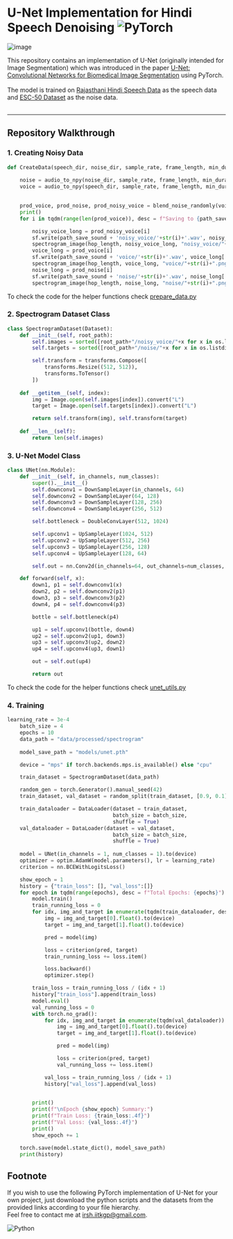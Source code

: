 # U-Net Implementation for Hindi Speech Denoising ![PyTorch](https://img.shields.io/badge/PyTorch-%23EE4C2C.svg?style=for-the-badge&logo=PyTorch&logoColor=white)

![image](https://github.com/1rsh/unet-speech-denoising/assets/93649948/4fefc01a-f3c9-405b-b521-7dca3b67676b)

This repository contains an implementation of U-Net (originally intended for Image Segmentation) which was introduced in the paper [U-Net: Convolutional Networks for Biomedical
Image Segmentation](https://arxiv.org/pdf/1505.04597v1.pdf) using PyTorch.  
<br>
The model is trained on [Rajasthani Hindi Speech Data](https://www.microsoft.com/en-gb/download/details.aspx?id=105385) as the speech data and [ESC-50 Dataset](https://github.com/karolpiczak/ESC-50) as the noise data.
<br><br>
****
## Repository Walkthrough

### 1. Creating Noisy Data
```python
def CreateData(speech_dir, noise_dir, sample_rate, frame_length, min_duration, nb_samples, hop_length, path_save_sound):
    
    noise = audio_to_npy(noise_dir, sample_rate, frame_length, min_duration)
    voice = audio_to_npy(speech_dir, sample_rate, frame_length, min_duration)

    
    prod_voice, prod_noise, prod_noisy_voice = blend_noise_randomly(voice, noise, nb_samples, frame_length)
    print()
    for i in tqdm(range(len(prod_voice)), desc = f"Saving to {path_save_sound}"):

        noisy_voice_long = prod_noisy_voice[i]
        sf.write(path_save_sound + 'noisy_voice/'+str(i)+'.wav', noisy_voice_long[:], sample_rate)
        spectrogram_image(hop_length, noisy_voice_long, "noisy_voice/"+str(i)+".png")
        voice_long = prod_voice[i]
        sf.write(path_save_sound + 'voice/'+str(i)+'.wav', voice_long[:], sample_rate)
        spectrogram_image(hop_length, voice_long, "voice/"+str(i)+".png")        
        noise_long = prod_noise[i]
        sf.write(path_save_sound + 'noise/'+str(i)+'.wav', noise_long[:], sample_rate)
        spectrogram_image(hop_length, noise_long, "noise/"+str(i)+".png")
```
To check the code for the helper functions check [prepare_data.py](prepare_data.py)
### 2. Spectrogram Dataset Class
```python
class SpectrogramDataset(Dataset):
    def __init__(self, root_path):
        self.images = sorted([root_path+"/noisy_voice/"+x for x in os.listdir(root_path+"/noisy_voice/")])
        self.targets = sorted([root_path+"/noise/"+x for x in os.listdir(root_path+"/noise/")])

        self.transform = transforms.Compose([
            transforms.Resize((512, 512)),
            transforms.ToTensor()
        ])
    
    def __getitem__(self, index):
        img = Image.open(self.images[index]).convert("L")
        target = Image.open(self.targets[index]).convert("L")

        return self.transform(img), self.transform(target)
    
    def __len__(self):
        return len(self.images)
```
### 3. U-Net Model Class
```python
class UNet(nn.Module):
    def __init__(self, in_channels, num_classes):
        super().__init__()
        self.downconv1 = DownSampleLayer(in_channels, 64)
        self.downconv2 = DownSampleLayer(64, 128)
        self.downconv3 = DownSampleLayer(128, 256)
        self.downconv4 = DownSampleLayer(256, 512)

        self.bottleneck = DoubleConvLayer(512, 1024)

        self.upconv1 = UpSampleLayer(1024, 512)
        self.upconv2 = UpSampleLayer(512, 256)
        self.upconv3 = UpSampleLayer(256, 128)
        self.upconv4 = UpSampleLayer(128, 64)

        self.out = nn.Conv2d(in_channels=64, out_channels=num_classes, kernel_size = 1)

    def forward(self, x):
        down1, p1 = self.downconv1(x)
        down2, p2 = self.downconv2(p1)
        down3, p3 = self.downconv3(p2)
        down4, p4 = self.downconv4(p3)

        bottle = self.bottleneck(p4)

        up1 = self.upconv1(bottle, down4)
        up2 = self.upconv2(up1, down3)
        up3 = self.upconv3(up2, down2)
        up4 = self.upconv4(up3, down1)

        out = self.out(up4)

        return out
```
To check the code for the helper functions check [unet_utils.py](unet_utils.py)
### 4. Training
```python
learning_rate = 3e-4
    batch_size = 4
    epochs = 10
    data_path = "data/processed/spectrogram"
    
    model_save_path = "models/unet.pth"

    device = "mps" if torch.backends.mps.is_available() else "cpu"

    train_dataset = SpectrogramDataset(data_path)

    random_gen = torch.Generator().manual_seed(42)
    train_dataset, val_dataset = random_split(train_dataset, [0.9, 0.1], generator = random_gen)

    train_dataloader = DataLoader(dataset = train_dataset,
                                  batch_size = batch_size,
                                  shuffle = True)
    val_dataloader = DataLoader(dataset = val_dataset,
                                  batch_size = batch_size,
                                  shuffle = True)
    
    model = UNet(in_channels = 1, num_classes = 1).to(device)
    optimizer = optim.AdamW(model.parameters(), lr = learning_rate)
    criterion = nn.BCEWithLogitsLoss()

    show_epoch = 1
    history = {"train_loss": [], "val_loss":[]}
    for epoch in tqdm(range(epochs), desc = f"Total Epochs: {epochs}"):
        model.train()
        train_running_loss = 0
        for idx, img_and_target in enumerate(tqdm(train_dataloader, desc = f"Epoch {show_epoch} of {epochs}")):
            img = img_and_target[0].float().to(device)
            target = img_and_target[1].float().to(device)

            pred = model(img)

            loss = criterion(pred, target)
            train_running_loss += loss.item()

            loss.backward()
            optimizer.step()

        train_loss = train_running_loss / (idx + 1)
        history["train_loss"].append(train_loss)
        model.eval()
        val_running_loss = 0
        with torch.no_grad():
            for idx, img_and_target in enumerate(tqdm(val_dataloader)):
                img = img_and_target[0].float().to(device)
                target = img_and_target[1].float().to(device)

                pred = model(img)

                loss = criterion(pred, target)
                val_running_loss += loss.item()

            val_loss = train_running_loss / (idx + 1)
            history["val_loss"].append(val_loss)

        
        print()
        print(f"\nEpoch {show_epoch} Summary:")
        print(f"Train Loss: {train_loss:.4f}")
        print(f"Val Loss: {val_loss:.4f}")
        print()
        show_epoch += 1

    torch.save(model.state_dict(), model_save_path)
    print(history)
```

## Footnote
If you wish to use the following PyTorch implementation of U-Net for your own project, just download the python scripts and the datasets from the provided links according to your file hierarchy. <br>
Feel free to contact me at <a href = "mailto:irsh.iitkgp@gmail.com">irsh.iitkgp@gmail.com</a>.

![Python](https://img.shields.io/badge/python-3670A0?style=for-the-badge&logo=python&logoColor=ffdd54)
